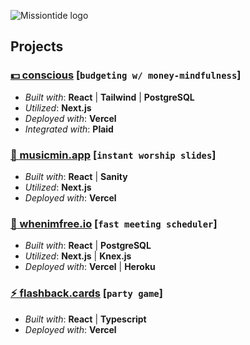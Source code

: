 ![Missiontide logo](https://user-images.githubusercontent.com/7654785/184212810-bb907a9a-75ea-4ad7-946b-29e13ed01185.png)


## Projects

### [💵 conscious](https://csp-ai-two.vercel.app) \[`budgeting w/ money-mindfulness`]
- _Built with_: **React** | **Tailwind** | **PostgreSQL**
- _Utilized_: **Next.js**
- _Deployed with_: **Vercel**
- _Integrated with_: **Plaid**

### [🎵 musicmin.app](https://musicmin.app/) \[`instant worship slides`]
- _Built with_: **React** | **Sanity**
- _Utilized_: **Next.js**
- _Deployed with_: **Vercel**

### [📆 whenimfree.io](https://whenimfree.io/) \[`fast meeting scheduler`]
- _Built with_: **React** | **PostgreSQL**
- _Utilized_: **Next.js** | **Knex.js**
- _Deployed with_: **Vercel** | **Heroku**

### [⚡ flashback.cards](https://flashback-cards.vercel.app/) \[`party game`]
- _Built with_: **React** | **Typescript**
- _Deployed with_: **Vercel**
